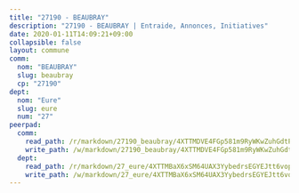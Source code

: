 ```yaml
---
title: "27190 - BEAUBRAY"
description: "27190 - BEAUBRAY | Entraide, Annonces, Initiatives"
date: 2020-01-11T14:09:21+09:00
collapsible: false
layout: commune
comm:
  nom: "BEAUBRAY"
  slug: beaubray
  cp: "27190"
dept:
  nom: "Eure"
  slug: eure
  num: "27"
peerpad:
  comm:
    read_path: /r/markdown/27190_beaubray/4XTTMDVE4FGp581m9RyWKwZuhGdtPshqAXXaUu1FXut8iNZhC
    write_path: /w/markdown/27190_beaubray/4XTTMDVE4FGp581m9RyWKwZuhGdtPshqAXXaUu1FXut8iNZhC-K3TgV2JdjyrmVQhcvdfGKjTxXVAn4oep72hL82AbEpFEZzVRBu4FwnNgTnrwfLSBtKgrDQawVhcYa3YWhVRCeiESQ6yn55UaakxppL7dGRcSREzrwbybBXC5jtn9TeqwmXaphCCz
  dept:
    read_path: /r/markdown/27_eure/4XTTMBaX6xSM64UAX3YybedrsEGYEJtt6vopdQsPEFtGijgwg
    write_path: /w/markdown/27_eure/4XTTMBaX6xSM64UAX3YybedrsEGYEJtt6vopdQsPEFtGijgwg-K3TgUmjy61Gu7ZFzjoVmiacXP2Rc4pq6sxVCYUX3mFQZWQw9yCKsEoAMagtuW4jJTYhK96DsWW4cPmZLagvQNZ34BscGcu4btrtJibt18c1mpqofaWe6Q3RartDiuMTjY7NrsH4r
---
```


